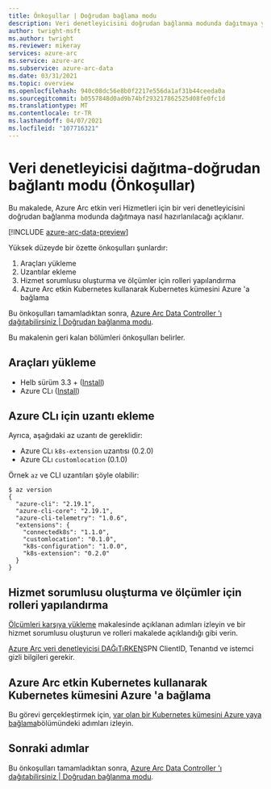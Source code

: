 ```yaml
---
title: Önkoşullar | Doğrudan bağlama modu
description: Veri denetleyicisini doğrudan bağlanma modunda dağıtmaya yönelik önkoşullar.
author: twright-msft
ms.author: twright
ms.reviewer: mikeray
services: azure-arc
ms.service: azure-arc
ms.subservice: azure-arc-data
ms.date: 03/31/2021
ms.topic: overview
ms.openlocfilehash: 940c08dc56e8b0f2217e556da1af31b44ceeda0a
ms.sourcegitcommit: b0557848d0ad9b74bf293217862525d08fe0fc1d
ms.translationtype: MT
ms.contentlocale: tr-TR
ms.lasthandoff: 04/07/2021
ms.locfileid: "107716321"
---
```

# <a name="deploy-data-controller---direct-connect-mode-prerequisites"></a>Veri denetleyicisi dağıtma-doğrudan bağlantı modu (Önkoşullar)

Bu makalede, Azure Arc etkin veri Hizmetleri için bir veri denetleyicisini doğrudan bağlanma modunda dağıtmaya nasıl hazırlanılacağı açıklanır.

[!INCLUDE [azure-arc-data-preview](../../../includes/azure-arc-data-preview.md)]

Yüksek düzeyde bir özette önkoşulları şunlardır:

1. Araçları yükleme
1. Uzantılar ekleme
1. Hizmet sorumlusu oluşturma ve ölçümler için rolleri yapılandırma
1. Azure Arc etkin Kubernetes kullanarak Kubernetes kümesini Azure 'a bağlama

Bu önkoşulları tamamladıktan sonra, [Azure Arc Data Controller 'ı dağıtabilirsiniz | Doğrudan bağlanma modu](deploy-data-controller-direct-mode.md).

Bu makalenin geri kalan bölümleri önkoşulları belirler.

## <a name="install-tools"></a>Araçları yükleme

- Helb sürüm 3.3 + ([Install](https://helm.sh/docs/intro/install/))
- Azure CLı ([Install](/sql/azdata/install/deploy-install-azdata))

## <a name="add-extensions-for-azure-cli"></a>Azure CLı için uzantı ekleme

Ayrıca, aşağıdaki az uzantı de gereklidir:
- Azure CLı `k8s-extension` uzantısı (0.2.0)
- Azure CLı `customlocation` (0.1.0)

Örnek `az` ve CLI uzantıları şöyle olabilir:

```console
$ az version
{
  "azure-cli": "2.19.1",
  "azure-cli-core": "2.19.1",
  "azure-cli-telemetry": "1.0.6",
  "extensions": {
    "connectedk8s": "1.1.0",
    "customlocation": "0.1.0",
    "k8s-configuration": "1.0.0",
    "k8s-extension": "0.2.0"
  }
}
```

## <a name="create-service-principal-and-configure-roles-for-metrics"></a>Hizmet sorumlusu oluşturma ve ölçümler için rolleri yapılandırma

[Ölçümleri karşıya yükleme](upload-metrics-and-logs-to-azure-monitor.md) makalesinde açıklanan adımları izleyin ve bir hizmet sorumlusu oluşturun ve rolleri makalede açıklandığı gibi verin. 

[Azure Arc veri denetleyicisi DAĞıTıRKEN](deploy-data-controller-direct-mode.md)SPN ClientID, Tenantıd ve istemci gizli bilgileri gerekir. 

## <a name="connect-kubernetes-cluster-to-azure-using-azure-arc-enabled-kubernetes"></a>Azure Arc etkin Kubernetes kullanarak Kubernetes kümesini Azure 'a bağlama

Bu görevi gerçekleştirmek için, [var olan bir Kubernetes kümesini Azure yaya bağlama](../kubernetes/quickstart-connect-cluster.md)bölümündeki adımları izleyin.

## <a name="next-steps"></a>Sonraki adımlar

Bu önkoşulları tamamladıktan sonra, [Azure Arc Data Controller 'ı dağıtabilirsiniz | Doğrudan bağlanma modu](deploy-data-controller-direct-mode.md).
